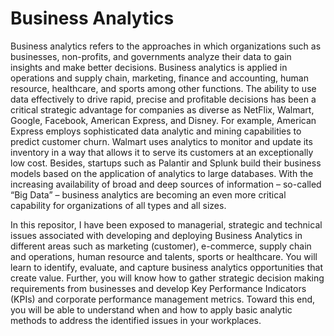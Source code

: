 # Business Analytics

Business analytics refers to the approaches in which organizations such as businesses, non-profits, and governments analyze their data to gain insights and make better decisions. Business analytics is applied in operations and supply chain, marketing, finance and accounting, human resource, healthcare, and sports among other functions. The ability to use data effectively to drive rapid, precise and profitable decisions has been a critical strategic advantage for companies as diverse as NetFlix, Walmart, Google, Facebook,
American Express, and Disney. For example, American Express employs sophisticated data analytic and mining capabilities to predict customer churn. Walmart uses analytics to monitor and update its inventory in a way that allows it to serve its customers at an exceptionally low cost. Besides, startups such as Palantir and Splunk build their business models based on the application of analytics to large databases. With the increasing availability of broad and deep sources of information – so-called “Big Data” – business analytics are becoming an even more critical capability for organizations of all types and all sizes.	

In this repositor, I have been exposed to managerial, strategic and technical issues associated with developing and deploying Business Analytics in different areas such as marketing (customer), e-commerce, supply chain and operations, human resource and talents, sports or healthcare. You will learn to identify, evaluate, and capture business analytics opportunities that create value. Further, you will know how to gather strategic decision making requirements from businesses and develop Key Performance Indicators (KPIs) and corporate performance management metrics. Toward this end, you will be able to understand when and how to apply basic analytic methods to address the identified issues in your workplaces.
